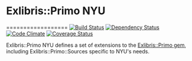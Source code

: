# Exlibris::Primo NYU
==================
[![Build Status](https://api.travis-ci.org/NYULibraries/exlibris-primo-nyu.png?branch=master)](https://travis-ci.org/NYULibraries/exlibris-primo-nyu)
[![Dependency Status](https://gemnasium.com/NYULibraries/exlibris-primo-nyu.png)](https://gemnasium.com/NYULibraries/exlibris-primo-nyu)
[![Code Climate](https://codeclimate.com/github/NYULibraries/exlibris-primo-nyu.png)](https://codeclimate.com/github/NYULibraries/exlibris-primo-nyu)
[![Coverage Status](https://coveralls.io/repos/NYULibraries/exlibris-primo-nyu/badge.png?branch=master)](https://coveralls.io/r/NYULibraries/exlibris-primo-nyu)

Exlibris::Primo NYU defines a set of extensions to the [Exlibris::Primo gem](https://github.com/scotdalton/exlibris-primo), including 
Exlibris::Primo::Sources specific to NYU's needs.